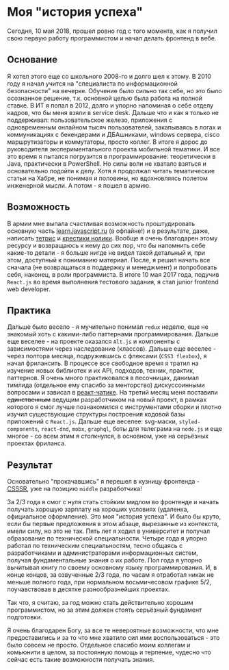 # Моя "история успеха"

Сегодня, 10 мая 2018, прошел ровно год с того момента, как я получил свою первую работу программистом и начал делать фронтенд в вебе.

## Основание

Я хотел этого еще со школьного 2008-го и долго шел к этому. В 2010 году я начал учится на "специалиста по информационной безопасности" на вечерке. Обучение было сильно так себе, но это было осознанное решение, т.к. основной целью была работа на полной ставке. В ИТ я попал в 2012, долго и упорно напоминая о себе отделу кадров, что бы меня взяли в service desk. Дальше что и как я только не поддерживал: пользовательское железо, приложения с одновременным онлайном тысяч пользователей, закапываясь в логах и коммуникациях с бекендерами и ДБАшниками, windows сервера, cisco маршрутизаторы и коммутаторы, просто коллег. В итоге я дорос до руководителя экспериментального проекта мобильной тематики. И все это время я пытался погрузится в программирование: теоретически в Java, практически в PowerShell. Но силы воли не хватало взяться и основательно подойти к делу. Хотя я продолжал читать тематические статьи на Хабре, не понимая и половины, но вдохновляясь полетом инженерной мысли. А потом - я пошел в армию.

## Возможность

В армии мне выпала счастливая возможность проштудировать основную часть [learn.javascript.ru](https://learn.javascript.ru/) (в офлайне!) и в результате, даже, написать [тетрис](https://github.com/artalar/tetris) и [крестики нолики](https://github.com/artalar/xo). Вообще я очень благодарен этому ресурсу и возвращаюсь к нему до сих пор, что бы напомнить себе какие-то детали - я больше нигде не видел такой детальный и, при этом, доступный к пониманию материал. После, я решил начать все сначала (не возвращаться в поддержку и менеджмент) и попробовать себя, наконец, в роли программиста. В итоге 10 мая 2017 года, подучив `React.js` во время выполнения тестового задания, я стал junior frontend web developer.

## Практика

Дальше было весело - я мучительно понимал `redux` неделю, еще не знакомый хоть с какими-либо паттернами программирования. Дальше еще веселее - на проекте оказался `Alt.js` и компоненты с зависимостями через наследование (классов). Дальше еще веселее - через полтора месяца, подружившись с флексами (`CSS3 flexbox`), я начал фрилансить. В процессе все свободное время я тратил на изучение новых библиотек и их API, подходов, техник, практик, паттернов. Я очень много практиковался в песочницах, данимал тимлида (отдельное ему спасибо за менторство) дискуссоинными вопросами и зависал в [реакт-чатике](https://t.me/react_js). На третий месяц меня поставили ~~единственным~~ ведущим разработчиком на новый проект, в рамках которого я смог лучше познакомился с инструментами сборки и плотно изучил существующие структуры построения кодовой базы приложений с `React.js`. Дальше еще веселее: svg-маски, `styled-components`, `react-dnd`, `mobx`, `graphql`, боты для телеграма на `node.js` и еще многое - со всем этим я столкнулся, в основном, уже на серьёзных проектах фриланса.

## Результат

Основательно "прокачавшись" я перешел в кузницу фронтенда - [CSSSR](https://csssr.ru/), уже на позицию `middle` разработчика!

За 2/3 года я смог с нуля стать стойким мидлом во фронтенде и начать получать хорошую зарплату на хороших условиях (удаленка, официальное оформление). Это моя "история успеха". И было бы круто, если бы первые предложения в этом абзаце, вырезанные из контекста, имели силу, но это не так. Пять лет я ходил в университет и получал образование по технической специальности. Четыре года я упорно работал по техническим специальностям, тесно общаясь с разработчиками и администраторами информационных систем, получая фундаментальные знания о их работе. Пол года я упорно вычитывал книгу по своему основному языку программирования. И, в конце концов, за озвученные 2/3 года, по часам я отработал никак не меньше полного года, при нормальном восьмичесовом графике 5/2, поучавствовав в десятке разнообразнейших проектах.

Так что, я считаю, за год можно стать действительно хорошим программистом, но за этим должен стоять серьёзный фундамент подготовки.

Я очень благодарен Богу, за все те невероятные возможности, что мне предоставились и за то что мне хватило сил ими воспользоваться - это было совсем не просто. Отдельное спасибо моим коллегам и комьюнити в целом, за постоянную помощь и терпение, чудесно что сейчас есть такие возможности получать знания.
